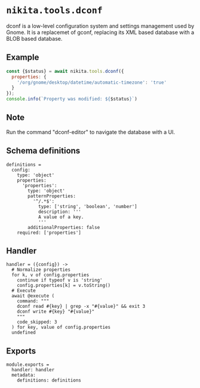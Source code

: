 
# `nikita.tools.dconf`

dconf is a low-level configuration system and settings management used by
Gnome. It is a replacemet of gconf, replacing its XML based database with a
BLOB based database.

## Example

```js
const {$status} = await nikita.tools.dconf({
  properties: {
    '/org/gnome/desktop/datetime/automatic-timezone': 'true'
  }
});
console.info(`Property was modified: ${$status}`)
```

## Note

Run the command "dconf-editor" to navigate the database with a UI.

## Schema definitions

    definitions =
      config:
        type: 'object'
        properties:
          'properties':
            type: 'object'
            patternProperties:
              '^/.*$':
                type: ['string', 'boolean', 'number']
                description: '''
                A value of a key.
                '''
            additionalProperties: false
        required: ['properties']

## Handler

    handler = ({config}) ->
      # Normalize properties
      for k, v of config.properties
        continue if typeof v is 'string'
        config.properties[k] = v.toString()
      # Execute
      await @execute (
        command: """
        dconf read #{key} | grep -x "#{value}" && exit 3
        dconf write #{key} "#{value}"
        """
        code_skipped: 3
      ) for key, value of config.properties
      undefined

## Exports

    module.exports =
      handler: handler
      metadata:
        definitions: definitions
